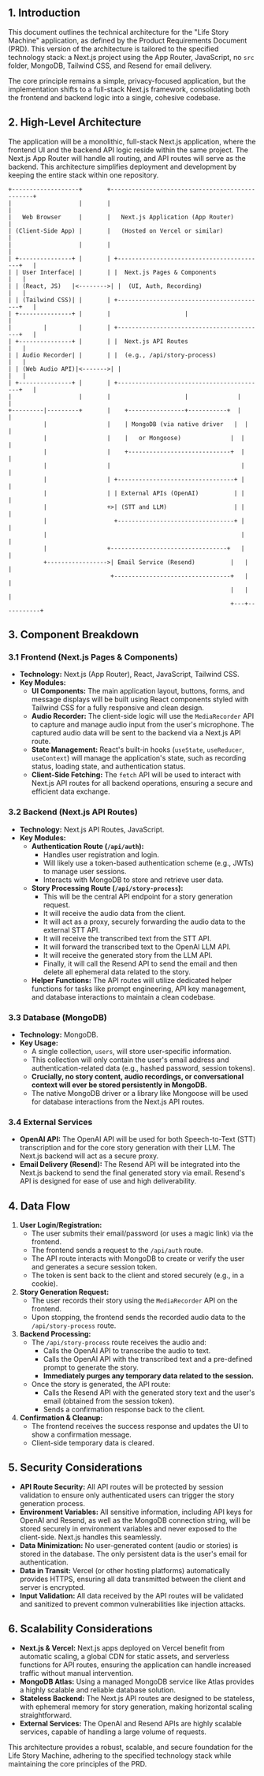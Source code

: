 ## 1. Introduction

This document outlines the technical architecture for the "Life Story Machine" application, as defined by the Product Requirements Document (PRD). This version of the architecture is tailored to the specified technology stack: a Next.js project using the App Router, JavaScript, no `src` folder, MongoDB, Tailwind CSS, and Resend for email delivery.

The core principle remains a simple, privacy-focused application, but the implementation shifts to a full-stack Next.js framework, consolidating both the frontend and backend logic into a single, cohesive codebase.

## 2. High-Level Architecture

The application will be a monolithic, full-stack Next.js application, where the frontend UI and the backend API logic reside within the same project. The Next.js App Router will handle all routing, and API routes will serve as the backend. This architecture simplifies deployment and development by keeping the entire stack within one repository.

```
+-------------------+       +------------------------------------------------+
|                   |       |                                                |
|   Web Browser     |       |   Next.js Application (App Router)             |
| (Client-Side App) |       |   (Hosted on Vercel or similar)                |
|                   |       |                                                |
| +---------------+ |       | +------------------------------------------+   |
| | User Interface| |       | |  Next.js Pages & Components              |   |
| | (React, JS)   |<-------->| |  (UI, Auth, Recording)                   |   |
| | (Tailwind CSS)| |       | +------------------------------------------+   |
| +---------------+ |       |                     |                          |
|         |         |       | +------------------------------------------+   |
| +---------------+ |       | |  Next.js API Routes                      |   |
| | Audio Recorder| |       | |  (e.g., /api/story-process)              |   |
| | (Web Audio API)|<------->| |                                          |   |
| +---------------+ |       | +------------------------------------------+   |
|                   |       |                     |              |           |
+---------|---------+       |    +----------------+-----------+  |           |
          |                 |    | MongoDB (via native driver   |  |           |
          |                 |    |   or Mongoose)              |  |           |
          |                 |    +-----------------------------+  |           |
          |                 |                                     |           |
          |                 | +---------------------------------+ |           |
          |                 | | External APIs (OpenAI)          | |           |
          |                 +>| (STT and LLM)                   | |           |
          |                   +---------------------------------+ |           |
          |                                                       |           |
          |                 +---------------------------------+   |           |
          +----------------->| Email Service (Resend)          |   |           |
                             +---------------------------------+   |           |
                                                               |   |           |
                                                               +---+-----------+

```

## 3. Component Breakdown

### 3.1 Frontend (Next.js Pages & Components)

- **Technology:** Next.js (App Router), React, JavaScript, Tailwind CSS.
- **Key Modules:**
    - **UI Components:** The main application layout, buttons, forms, and message displays will be built using React components styled with Tailwind CSS for a fully responsive and clean design.
    - **Audio Recorder:** The client-side logic will use the `MediaRecorder` API to capture and manage audio input from the user's microphone. The captured audio data will be sent to the backend via a Next.js API route.
    - **State Management:** React's built-in hooks (`useState`, `useReducer`, `useContext`) will manage the application's state, such as recording status, loading state, and authentication status.
    - **Client-Side Fetching:** The `fetch` API will be used to interact with Next.js API routes for all backend operations, ensuring a secure and efficient data exchange.

### 3.2 Backend (Next.js API Routes)

- **Technology:** Next.js API Routes, JavaScript.
- **Key Modules:**
    - **Authentication Route (`/api/auth`):**
        - Handles user registration and login.
        - Will likely use a token-based authentication scheme (e.g., JWTs) to manage user sessions.
        - Interacts with MongoDB to store and retrieve user data.
    - **Story Processing Route (`/api/story-process`):**
        - This will be the central API endpoint for a story generation request.
        - It will receive the audio data from the client.
        - It will act as a proxy, securely forwarding the audio data to the external STT API.
        - It will receive the transcribed text from the STT API.
        - It will forward the transcribed text to the OpenAI LLM API.
        - It will receive the generated story from the LLM API.
        - Finally, it will call the Resend API to send the email and then delete all ephemeral data related to the story.
    - **Helper Functions:** The API routes will utilize dedicated helper functions for tasks like prompt engineering, API key management, and database interactions to maintain a clean codebase.

### 3.3 Database (MongoDB)

- **Technology:** MongoDB.
- **Key Usage:**
    - A single collection, `users`, will store user-specific information.
    - This collection will only contain the user's email address and authentication-related data (e.g., hashed password, session tokens).
    - **Crucially, no story content, audio recordings, or conversational context will ever be stored persistently in MongoDB.**
    - The native MongoDB driver or a library like Mongoose will be used for database interactions from the Next.js API routes.

### 3.4 External Services

- **OpenAI API:** The OpenAI API will be used for both Speech-to-Text (STT) transcription and for the core story generation with their LLM. The Next.js backend will act as a secure proxy.
- **Email Delivery (Resend):** The Resend API will be integrated into the Next.js backend to send the final generated story via email. Resend's API is designed for ease of use and high deliverability.

## 4. Data Flow

1. **User Login/Registration:**
    - The user submits their email/password (or uses a magic link) via the frontend.
    - The frontend sends a request to the `/api/auth` route.
    - The API route interacts with MongoDB to create or verify the user and generates a secure session token.
    - The token is sent back to the client and stored securely (e.g., in a cookie).
2. **Story Generation Request:**
    - The user records their story using the `MediaRecorder` API on the frontend.
    - Upon stopping, the frontend sends the recorded audio data to the `/api/story-process` route.
3. **Backend Processing:**
    - The `/api/story-process` route receives the audio and:
        - Calls the OpenAI API to transcribe the audio to text.
        - Calls the OpenAI API with the transcribed text and a pre-defined prompt to generate the story.
        - **Immediately purges any temporary data related to the session.**
    - Once the story is generated, the API route:
        - Calls the Resend API with the generated story text and the user's email (obtained from the session token).
        - Sends a confirmation response back to the client.
4. **Confirmation & Cleanup:**
    - The frontend receives the success response and updates the UI to show a confirmation message.
    - Client-side temporary data is cleared.

## 5. Security Considerations

- **API Route Security:** All API routes will be protected by session validation to ensure only authenticated users can trigger the story generation process.
- **Environment Variables:** All sensitive information, including API keys for OpenAI and Resend, as well as the MongoDB connection string, will be stored securely in environment variables and never exposed to the client-side. Next.js handles this seamlessly.
- **Data Minimization:** No user-generated content (audio or stories) is stored in the database. The only persistent data is the user's email for authentication.
- **Data in Transit:** Vercel (or other hosting platforms) automatically provides HTTPS, ensuring all data transmitted between the client and server is encrypted.
- **Input Validation:** All data received by the API routes will be validated and sanitized to prevent common vulnerabilities like injection attacks.

## 6. Scalability Considerations

- **Next.js & Vercel:** Next.js apps deployed on Vercel benefit from automatic scaling, a global CDN for static assets, and serverless functions for API routes, ensuring the application can handle increased traffic without manual intervention.
- **MongoDB Atlas:** Using a managed MongoDB service like Atlas provides a highly scalable and reliable database solution.
- **Stateless Backend:** The Next.js API routes are designed to be stateless, with ephemeral memory for story generation, making horizontal scaling straightforward.
- **External Services:** The OpenAI and Resend APIs are highly scalable services, capable of handling a large volume of requests.

This architecture provides a robust, scalable, and secure foundation for the Life Story Machine, adhering to the specified technology stack while maintaining the core principles of the PRD.